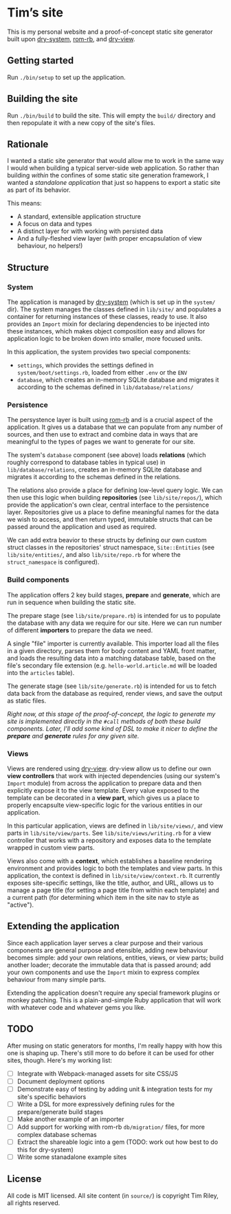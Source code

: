 # Tim’s site

This is my personal website and a proof-of-concept static site generator built upon [dry-system][dry-system], [rom-rb][rom-rb], and [dry-view][dry-view].

[dry-system]: http://dry-rb.org/gems/dry-system
[rom-rb]: http://rom-rb.org/
[dry-view]: http://dry-rb.org/gems/dry-view

## Getting started

Run `./bin/setup` to set up the application.

## Building the site

Run `./bin/build` to build the site. This will empty the `build/` directory and then repopulate it with a new copy of the site's files.

## Rationale

I wanted a static site generator that would allow me to work in the same way I would when building a typical server-side web application. So rather than building _within_ the confines of some static site generation framework, I wanted a _standalone application_ that just so happens to export a static site as part of its behavior.

This means:

- A standard, extensible application structure
- A focus on data and types
- A distinct layer for with working with persisted data
- And a fully-fleshed view layer (with proper encapsulation of view behaviour, no helpers!)

## Structure

### System

The application is managed by [dry-system][dry-system] (which is set up in the `system/` dir). The system manages the classes defined in `lib/site/` and populates a container for returning instances of these classes, ready to use. It also provides an `Import` mixin for declaring dependencies to be injected into these instances, which makes object composition easy and allows for application logic to be broken down into smaller, more focused units.

In this application, the system provides two special components:

- `settings`, which provides the settings defined in `system/boot/settings.rb`, loaded from either `.env` or the `ENV`
- `database`, which creates an in-memory SQLite database and migrates it according to the schemas defined in `lib/database/relations/`

### Persistence

The persystence layer is built using [rom-rb][rom-rb] and is a crucial aspect of the application. It gives us a database that we can populate from any number of sources, and then use to extract and combine data in ways that are meaningful to the types of pages we want to generate for our site.

The system's `database` component (see above) loads **relations** (which roughly correspond to database tables in typical use) in `lib/database/relations`, creates an in-memory SQLite database and migrates it according to the schemas defined in the relations.

The relations also provide a place for defining low-level query logic. We can then use this logic when building **repositories** (see `lib/site/repos/`), which provide the application's own clear, central interface to the persistence layer. Repositories give us a place to define meaningful names for the data we wish to access, and then return typed, immutable structs that can be passed around the application and used as required.

We can add extra beavior to these structs by defining our own custom struct classes in the repositories' struct namespace, `Site::Entities` (see `lib/site/entities/`, and also `lib/site/repo.rb` for where the `struct_namespace` is configured).

### Build components

The application offers 2 key build stages, **prepare** and **generate**, which are run in sequence when building the static site.

The prepare stage (see `lib/site/prepare.rb`) is intended for us to populate the database with any data we require for our site. Here we can run number of different **importers** to prepare the data we need.

A single "file" importer is currently available. This importer load all the files in a given directory, parses them for body content and YAML front matter, and loads the resulting data into a matching database table, based on the file's secondary file extension (e.g. `hello-world.article.md` will be loaded into the `articles` table).

The generate stage (see `lib/site/generate.rb`) is intended for us to fetch data back from the database as required, render views, and save the output as static files.

_Right now, at this stage of the proof-of-concept, the logic to generate my site is implemented directly in the `#call` methods of both these build components. Later, I'll add some kind of DSL to make it nicer to define the **prepare** and **generate** rules for any given site._

### Views

Views are rendered using [dry-view][dry-view]. dry-view allow us to define our own **view controllers** that work with injected dependencies (using our system's `Import` module) from across the application to prepare data and then explicitly expose it to the view template. Every value exposed to the template can be decorated in a **view part**, which gives us a place to properly encapsulte view-specific logic for the various entities in our application.

In this particular application, views are defined in `lib/site/views/`, and view parts in `lib/site/view/parts`. See `lib/site/views/writing.rb` for a view controller that works with a repository and exposes data to the template wrapped in custom view parts.

Views also come with a **context**, which establishes a baseline rendering environment and provides logic to both the templates and view parts. In this application, the context is defined in `lib/site/view/context.rb`. It currently exposes site-specific settings, like the title, author, and URL, allows us to manage a page title (for setting a page title from within each template) and a current path (for determining which item in the site nav to style as "active").

## Extending the application

Since each application layer serves a clear purpose and their various components are general purpose and etensible, adding new behaviour becomes simple: add your own relations, entities, views, or view parts; build another loader; decorate the immutable data that is passed around; add your own components and use the `Import` mixin to express complex behaviour from many simple parts.

Extending the application doesn't require any special framework plugins or monkey patching. This is a plain-and-simple Ruby application that will work with whatever code and whatever gems you like.

## TODO

After musing on static generators for months, I'm really happy with how this one is shaping up. There's still more to do before it can be used for other sites, though. Here's my working list:

- [ ] Integrate with Webpack-managed assets for site CSS/JS
- [ ] Document deployment options
- [ ] Demonstrate easy of testing by adding unit & integration tests for my site's specific behaviors
- [ ] Write a DSL for more expressively defining rules for the prepare/generate build stages
- [ ] Make another example of an importer
- [ ] Add support for working with rom-rb `db/migration/` files, for more complex database schemas
- [ ] Extract the shareable logic into a gem (TODO: work out how best to do this for dry-system)
- [ ] Write some stanadalone example sites

## License

All code is MIT licensed. All site content (in `source/`) is copyright Tim Riley, all rights reserved.
